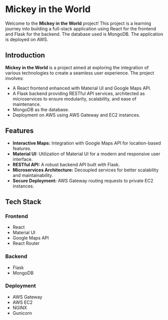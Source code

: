 # Mickey in the World

Welcome to the **Mickey in the World** project! This project is a learning journey into building a full-stack application using React for the frontend and Flask for the backend. The database used is MongoDB. The application is deployed on AWS.

## Introduction

**Mickey in the World** is a project aimed at exploring the integration of various technologies to create a seamless user experience. The project involves:

-   A React frontend enhanced with Material UI and Google Maps API.
-   A Flask backend providing RESTful API services, architected as microservices to ensure modularity, scalability, and ease of maintenance.
-   MongoDB as the database.
-   Deployment on AWS using AWS Gateway and EC2 instances.

## Features

-   **Interactive Maps:** Integration with Google Maps API for location-based features.
-   **Material UI:** Utilization of Material UI for a modern and responsive user interface.
-   **RESTful API:** A robust backend API built with Flask.
-   **Microservices Architecture:** Decoupled services for better scalability and maintainability.
-   **Secure Deployment:** AWS Gateway routing requests to private EC2 instances.

## Tech Stack

### Frontend

-   React
-   Material UI
-   Google Maps API
-   React Router

### Backend

-   Flask
-   MongoDB

### Deployment

-   AWS Gateway
-   AWS EC2
-   NGINX
-   Gunicorn
